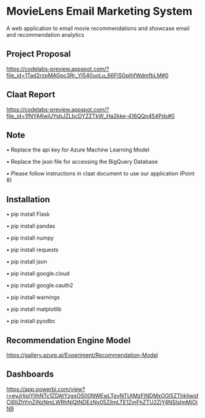# MovieLens Email Marketing System
A web application to email movie recommendations and showcase email and recommendation analytics 

## Project Proposal
https://codelabs-preview.appspot.com/?file_id=1Tad2rzpMAGpc3Rr_Yl540uoLu_66FlSGplhfWdmfbLM#0

## Claat Report
https://codelabs-preview.appspot.com/?file_id=1fNYAKwiUYsbJZLbcDYZZTkW_Ha2kke-416QQn454Pds#0

## Note

•	Replace the api key for Azure Machine Learning Model

•	Replace the json file for accessing the BigQuery Database

•	Please follow instructions in claat document to use our application (Point 8)

## Installation

•	pip install Flask

•	pip install pandas

•	pip install numpy

•	pip install requests

•	pip install json

•	pip install google.cloud

•	pip install google.oauth2

•	pip install warnings

•	pip install matplotlib

•	pip install pyodbc


## Recommendation Engine Model

https://gallery.azure.ai/Experiment/Recommendation-Model
 
## Dashboards

https://app.powerbi.com/view?r=eyJrIjoiYjlhNTc1ZDAtYzgxOS00NWEwLTgyNTUtMzFlNDMxOGI5ZThkIiwidCI6IjZhYmZjNzNmLWRhNjQtNDEzNy05ZjlmLTE1ZmFhZTU2ZjY4NSIsImMiOjN9


